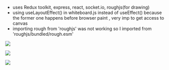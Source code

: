 - uses Redux toolkit, express, react, socket.io, roughjs(for drawing)
- using useLayoutEffect() in whiteboard.js instead of useEffect() because the former one happens before browser paint , very imp to get access to canvas
- importing rough from 'roughjs' was not working so I imported from 'roughjs/bundled/rough.esm'

![](Pasted_image_20230829174419.png)

![](Pasted_image_20230829174739.png)

![](Pasted_image_20230829195447.png)